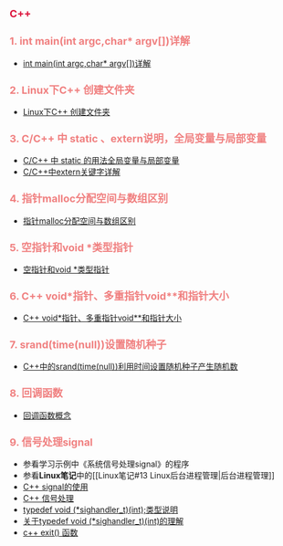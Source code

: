 ## <font color=Crimson size=4>C++</font>

### <font color=LightCoral size=4>1. int main(int argc,char* argv[])详解</font>
* [int main(int argc,char* argv[])详解](https://www.cnblogs.com/avril/archive/2010/03/22/1691477.html)

### <font color=LightCoral size=4>2. Linux下C++ 创建文件夹</font>
* [Linux下C++ 创建文件夹](https://blog.csdn.net/Sway_2012/article/details/8651477)

### <font color=LightCoral size=4>3. C/C++ 中 static 、extern说明，全局变量与局部变量</font>
* [C/C++ 中 static 的用法全局变量与局部变量](https://www.runoob.com/w3cnote/cpp-static-usage.html)
* [C/C++中extern关键字详解](https://www.cnblogs.com/yc_sunniwell/archive/2010/07/14/1777431.html)

### <font color=LightCoral size=4>4. 指针malloc分配空间与数组区别</font>
* [指针malloc分配空间与数组区别](https://blog.csdn.net/qq361294382/article/details/52027448)

### <font color=LightCoral size=4>5. 空指针和void *类型指针</font>
* [空指针和void *类型指针](https://blog.csdn.net/luo_technically/article/details/52714389)

### <font color=LightCoral size=4>6. C++ void*指针、多重指针void**和指针大小</font>
* [C++ void*指针、多重指针void**和指针大小](https://blog.csdn.net/Gordennizaicunzai/article/details/78007584)

### <font color=LightCoral size=4>7. srand(time(null))设置随机种子</font>
* [C++中的srand(time(null))利用时间设置随机种子产生随机数](https://blog.csdn.net/xinm1001/article/details/52032553)

### <font color=LightCoral size=4>8. 回调函数</font>
* [回调函数概念](https://www.zhihu.com/question/19801131)

### <font color=LightCoral size=4>9. 信号处理signal</font>
* 参看学习示例中《系统信号处理signal》的程序
* 参看**Linux笔记**中的[[Linux笔记#13 Linux后台进程管理|后台进程管理]]
* [C++ signal的使用](https://blog.csdn.net/trojanpizza/article/details/6656321)
* [C++ 信号处理](https://www.runoob.com/cplusplus/cpp-signal-handling.html)
* [typedef void (\*sighandler_t)(int);类型说明](https://blog.csdn.net/jingzhengyi/article/details/44022415)
* [关于typedef void (\*sighandler_t)(int)的理解](https://blog.csdn.net/davidsky11/article/details/28278973/)
* [c++ exit() 函数](https://www.cnblogs.com/YZFHKMS-X/p/11755957.html)